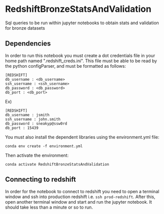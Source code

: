 # RedshiftBronzeStatsAndValidation
Sql queries to be run within jupyter notebooks to obtain stats and validation for bronze datasets

## Dependencies
In order to run this notebook you must create a dot credentials file in your home path named ".redshift_creds.ini".
This file must be able to be read by the python configParser, and must be formatted as follows:
```
[REDSHIFT]
db_username : <db_username>
ssh_username : <ssh_username>
db_password : <db_password>
db_port : <db_port>
```

Ex)
```
[REDSHIFT]
db_username : jsmith
ssh_username : john.smith
db_password : sneakyp@ssw0rd
db_port : 15439
```

You must also install the dependent libraries using the environment.yml file:
```
conda env create -f environment.yml
```
Then activate the environment:
```
conda activate RedshiftBronzeStatsAndValidation
```

## Connecting to redshift
In order for the notebook to connect to redshift you need to open a terminal window and
ssh into production redshift i.e. `ssh prod-redshift`. After this, open another terminal 
window and start and run the jupyter notebook. It should take less than a minute or so to run.
